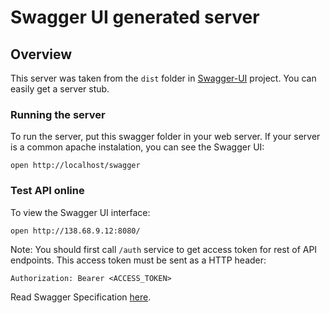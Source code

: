 # Swagger UI generated server

## Overview
This server was taken from the `dist` folder in [Swagger-UI](https://github.com/swagger-api/swagger-ui) project. You can easily get a server stub.

### Running the server
To run the server, put this swagger folder in your web server. If your server is a common apache instalation, you can see the Swagger UI:

```
open http://localhost/swagger
```

### Test API online
To view the Swagger UI interface:

```
open http://138.68.9.12:8080/
```

Note: You should first call `/auth` service to get access token for rest of API endpoints. This access token must be sent as a HTTP header:

```
Authorization: Bearer <ACCESS_TOKEN>
```

Read Swagger Specification [here](https://swagger.io/specification/).
